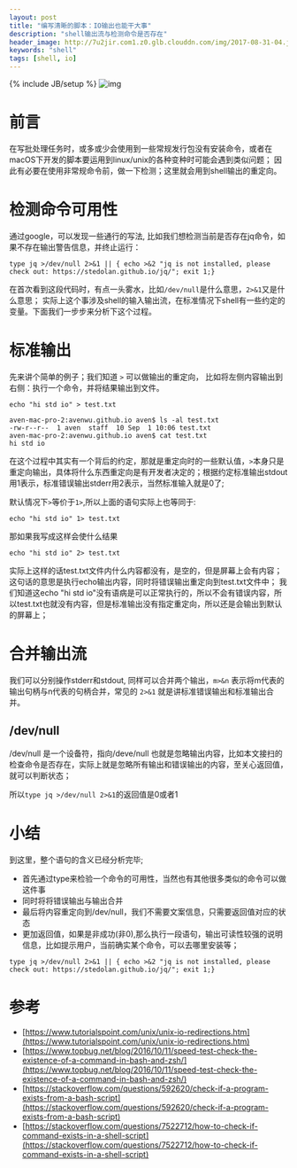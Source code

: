 ```yaml
---
layout: post
title: "编写清晰的脚本：IO输出也能干大事"
description: "shell输出流与检测命令是否存在"
header_image: http://7u2jir.com1.z0.glb.clouddn.com/img/2017-08-31-04.jpg
keywords: "shell"
tags: [shell, io]
---
```

{% include JB/setup %}
![img](http://7u2jir.com1.z0.glb.clouddn.com/img/2017-08-31-04.jpg)

# 前言

在写批处理任务时，或多或少会使用到一些常规发行包没有安装命令，或者在macOS下开发的脚本要运用到linux/unix的各种变种时可能会遇到类似问题；
因此有必要在使用非常规命令前，做一下检测；这里就会用到shell输出的重定向。


# 检测命令可用性

通过google，可以发现一些通行的写法, 比如我们想检测当前是否存在jq命令，如果不存在输出警告信息，并终止运行：

```shell
type jq >/dev/null 2>&1 || { echo >&2 "jq is not installed, please check out: https://stedolan.github.io/jq/"; exit 1;}
```

在首次看到这段代码时，有点一头雾水，比如`/dev/null`是什么意思，`2>&1`又是什么意思；
实际上这个事涉及shell的输入输出流，在标准情况下shell有一些约定的变量。下面我们一步步来分析下这个过程。

# 标准输出

先来讲个简单的例子；我们知道 `>` 可以做输出的重定向， 比如将左侧内容输出到右侧：执行一个命令，并将结果输出到文件。

```shell
echo "hi std io" > test.txt
```

```shell
aven-mac-pro-2:avenwu.github.io aven$ ls -al test.txt 
-rw-r--r--  1 aven  staff  10 Sep  1 10:06 test.txt
aven-mac-pro-2:avenwu.github.io aven$ cat test.txt 
hi std io

```
在这个过程中其实有一个背后的约定，那就是重定向时的一些默认值，`>`本身只是重定向输出，具体将什么东西重定向是有开发者决定的；根据约定标准输出stdout用1表示，标准错误输出stderr用2表示，当然标准输入就是0了;

默认情况下`>`等价于`1>`,所以上面的语句实际上也等同于:

```shell
echo "hi std io" 1> test.txt
```

那如果我写成这样会使什么结果

```shell
echo "hi std io" 2> test.txt
```
实际上这样的话test.txt文件内什么内容都没有，是空的，但是屏幕上会有内容；这句话的意思是执行echo输出内容，同时将错误输出重定向到test.txt文件中；
我们知道这echo "hi std io"没有语病是可以正常执行的，所以不会有错误内容，所以test.txt也就没有内容，但是标准输出没有指定重定向，所以还是会输出到默认的屏幕上；

# 合并输出流

我们可以分别操作stderr和stdout, 同样可以合并两个输出，`m>&n` 表示将m代表的输出句柄与n代表的句柄合并，常见的 `2>&1` 就是讲标准错误输出和标准输出合并。

## /dev/null

/dev/null 是一个设备符，指向/deve/null 也就是忽略输出内容，比如本文接扫的检查命令是否存在，实际上就是忽略所有输出和错误输出的内容，至关心返回值，就可以判断状态；

所以`type jq >/dev/null 2>&1`的返回值是0或者1

# 小结

到这里，整个语句的含义已经分析完毕;

* 首先通过type来检验一个命令的可用性，当然也有其他很多类似的命令可以做这件事
* 同时将将错误输出与输出合并
* 最后将内容重定向到/dev/null，我们不需要文案信息，只需要返回值对应的状态
* 更加返回值，如果是非成功(非0),那么执行一段语句，输出可读性较强的说明信息，比如提示用户，当前确实某个命令，可以去哪里安装等；

```shell
type jq >/dev/null 2>&1 || { echo >&2 "jq is not installed, please check out: https://stedolan.github.io/jq/"; exit 1;}
```

# 参考

* [https://www.tutorialspoint.com/unix/unix-io-redirections.htm](https://www.tutorialspoint.com/unix/unix-io-redirections.htm)
* [https://www.topbug.net/blog/2016/10/11/speed-test-check-the-existence-of-a-command-in-bash-and-zsh/](https://www.topbug.net/blog/2016/10/11/speed-test-check-the-existence-of-a-command-in-bash-and-zsh/)
* [https://stackoverflow.com/questions/592620/check-if-a-program-exists-from-a-bash-script](https://stackoverflow.com/questions/592620/check-if-a-program-exists-from-a-bash-script)
* [https://stackoverflow.com/questions/7522712/how-to-check-if-command-exists-in-a-shell-script](https://stackoverflow.com/questions/7522712/how-to-check-if-command-exists-in-a-shell-script)
